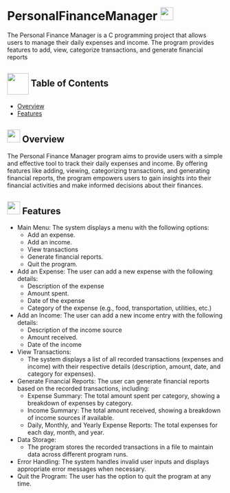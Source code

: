 # PersonalFinanceManager <img src="https://github.com/YaraHisham61/PersonalFinanceManager/assets/88517271/05180822-58c3-4e9f-84f5-4fbac4b117a6" width="30" height="30" />
The Personal Finance Manager is a C programming project that allows users to manage their 
daily expenses and income. The program provides features to add, view, categorize transactions, 
and generate financial reports

## <img align= center width=50px height=50px src="https://github.com/YaraHisham61/PersonalFinanceManager/assets/88517271/26304f57-aa59-47d1-b07a-b585fac866ef"> Table of Contents


- [Overview](#Overview)
- [Features](#feat) 

## <img src="https://github.com/YaraHisham61/OS_Scheduler/assets/88517271/34402b46-ead8-415c-96f6-a21dce7fa14d" width="30" height="30" /> Overview <a name = "Overview"></a>
The Personal Finance Manager program aims to provide users with a simple and effective tool to 
track their daily expenses and income. By offering features like adding, viewing, categorizing 
transactions, and generating financial reports, the program empowers users to gain insights into 
their financial activities and make informed decisions about their finances. 

## <img src="https://github.com/YaraHisham61/PersonalFinanceManager/assets/88517271/de0f35c0-2588-44a7-ba64-9143787e82c0" width="30" height="30" /> Features <a name = "feat"></a>
* Main Menu: The system displays a menu with the following options:
  - Add an expense.
  - Add an income.
  - View transactions
  - Generate financial reports.
  - Quit the program.
* Add an Expense: The user can add a new expense with the following details:
  - Description of the expense
  - Amount spent. 
  - Date of the expense 
  - Category of the expense (e.g., food, transportation, utilities, etc.) 
* Add an Income: The user can add a new income entry with the following details: 
  - Description of the income source 
  - Amount received. 
  - Date of the income 
* View Transactions: 
  - The system displays a list of all recorded transactions (expenses and income) with their 
respective details (description, amount, date, and category for expenses).
* Generate Financial Reports: 
The user can generate financial reports based on the recorded transactions, 
including: 
  - Expense Summary: The total amount spent per category, showing a breakdown of 
  expenses by category. 
  - Income Summary: The total amount received, showing a breakdown of income sources if 
  available. 
  - Daily, Monthly, and Yearly Expense Reports: The total expenses for each day, month, and 
  year. 
* Data Storage: 
  - The program stores the recorded transactions in a file to maintain data across different 
program runs. 
* Error Handling: The system handles invalid user inputs and displays appropriate 
error messages when necessary.
*  Quit the Program: 
The user has the option to quit the program at any time.

